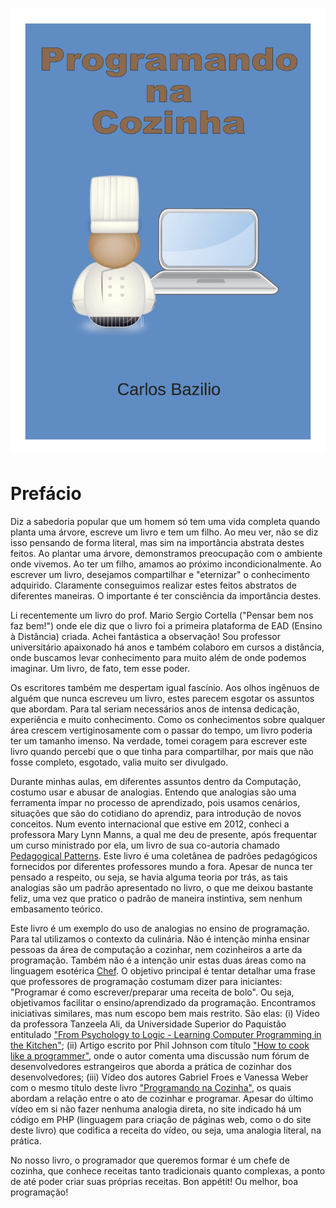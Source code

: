 # ![](/cover.jpg)

# Prefácio

Diz a sabedoria popular que um homem só tem uma vida completa quando planta uma árvore, escreve um livro e tem um filho. Ao meu ver, não se diz isso pensando de forma literal, mas sim na importância abstrata destes feitos. Ao plantar uma árvore, demonstramos preocupação com o ambiente onde vivemos. Ao ter um filho, amamos ao próximo incondicionalmente. Ao escrever um livro, desejamos compartilhar e "eternizar" o conhecimento adquirido. Claramente conseguimos realizar estes feitos abstratos de diferentes maneiras. O importante é ter consciência da importância destes.

Li recentemente um livro do prof. Mario Sergio Cortella ("Pensar bem nos faz bem!") onde ele diz que o livro foi a primeira plataforma de EAD (Ensino à Distância) criada. Achei fantástica a observação! Sou professor universitário apaixonado há anos e também colaboro em cursos a distância, onde buscamos levar conhecimento para muito além de onde podemos imaginar. Um livro, de fato, tem esse poder.

Os escritores também me despertam igual fascínio. Aos olhos ingênuos de alguém que nunca escreveu um livro, estes parecem esgotar os assuntos que abordam. Para tal seriam necessários anos de intensa dedicação, experiência e muito conhecimento. Como os conhecimentos sobre qualquer área crescem vertiginosamente com o passar do tempo, um livro poderia ter um tamanho imenso. Na verdade, tomei coragem para escrever este livro quando percebi que o que tinha para compartilhar, por mais que não fosse completo, esgotado, valia muito ser divulgado.

Durante minhas aulas, em diferentes assuntos dentro da Computação, costumo usar e abusar de analogias. Entendo que analogias são uma ferramenta ímpar no processo de aprendizado, pois usamos cenários, situações que são do cotidiano do aprendiz, para introdução de novos conceitos. Num evento internacional que estive em 2012, conheci a professora Mary Lynn Manns, a qual me deu de presente, após frequentar um curso ministrado por ela, um livro de sua co-autoria chamado [Pedagogical Patterns](http://www.pedagogicalpatterns.org "Title"). Este livro é uma coletânea de padrões pedagógicos fornecidos por diferentes professores mundo a fora. Apesar de nunca ter pensado a respeito, ou seja, se havia alguma teoria por trás, as tais analogias são um padrão apresentado no livro, o que me deixou bastante feliz, uma vez que pratico o padrão de maneira instintiva, sem nenhum embasamento teórico.

Este livro é um exemplo do uso de analogias no ensino de programação. Para tal utilizamos o contexto da culinária. Não é intenção minha ensinar pessoas da área de computação a cozinhar, nem cozinheiros a arte da programação. Também não é a intenção unir estas duas áreas como na linguagem esotérica [Chef](http://www.dangermouse.net/esoteric/chef.html). O objetivo principal é tentar detalhar uma frase que professores de programação costumam dizer para iniciantes: "Programar é como escrever/preparar uma receita de bolo". Ou seja, objetivamos facilitar o ensino/aprendizado da programação. Encontramos iniciativas similares, mas num escopo bem mais restrito. São elas: (i) Vídeo da professora Tanzeela Ali, da Universidade Superior do Paquistão entitulado ["From Psychology to Logic - Learning Computer Programming in the Kitchen"](https://www.youtube.com/watch?v=Ya3fjj3ewUU); (ii) Artigo escrito por Phil Johnson com título ["How to cook like a programmer"](http://www.itworld.com/article/2694941/virtualization/how-to-cook-like-a-programmer.html), onde o autor comenta uma discussão num fórum de desenvolvedores estrangeiros que aborda a prática de cozinhar dos desenvolvedores; (iii) Vídeo dos autores Gabriel Froes e Vanessa Weber com o mesmo título deste livro ["Programando na Cozinha"](http://codigofonte.uol.com.br/videos/programando-na-cozinha-vlog-10), os quais abordam a relação entre o ato de cozinhar e programar. Apesar do último vídeo em si não fazer nenhuma analogia direta, no site indicado há um código em PHP (linguagem para criação de páginas web, como o do site deste livro) que codifica a receita do vídeo, ou seja, uma analogia literal, na prática.

No nosso livro, o programador que queremos formar é um chefe de cozinha, que conhece receitas tanto tradicionais quanto complexas, a ponto de até poder criar suas próprias receitas. Bon appétit! Ou melhor, boa programação!

